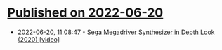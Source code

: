 # [Published on 2022-06-20](index.md)

* [2022-06-20, 11:08:47](https://news.ycombinator.com/item?id=31808866) - [Sega Megadriver Synthesizer in Depth Look (2020) [video]](https://www.youtube.com/watch?v=eAgwVvJwdnc)
